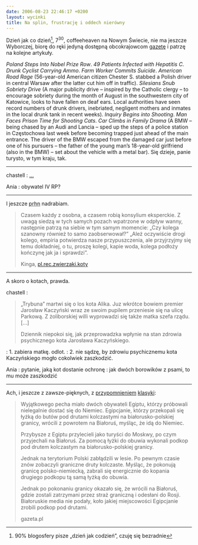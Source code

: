 ```yaml
---
date: 2006-08-23 22:46:17 +0200
layout: wycinki
title: Na splin, frustrację i oddech nierówny
---
```


Dzień jak co dzień[^1], 7<sup>30</sup>, coffeeheaven na Nowym Świecie, nie ma jeszcze Wyborczej, biorę do ręki jedyną dostępną obcokrajowcom [gazetę](http://nwe.pl/ 'new warsaw express') i patrzę na kolejne artykuły.

<cite>Poland Steps Into Nobel Prize Row</cite>. <cite>49 Patients Infected with Hepatitis C</cite>. <cite>Drunk Cyclist Carrying Ammo</cite>. <cite>Farm Worker Commits Suicide</cite>. <cite>American Road Rage</cite> (56-year-old American citizen Chester S. stabbed a Polish driver in central Warsaw after the latter cut him off in traffic). <cite>Silesians Snub Sobriety Drive</cite> (A major publicity drive – inspired by the Catholic clergy – to encourage sobriety during the month of August in the southwestern city of Katowice, looks to have fallen on deaf ears. Local authorities have seen record numbers of drunk drivers, inebriated, negligent mothers and inmates in the local drunk tank in recent weeks). <cite>Inquiry Begins into Shooting</cite>. <cite>Man Faces Prison Time for Shooting Cats</cite>. <cite>Car Climbs in Family Drama</cite> (A BMW – being chased by an Audi and Lancia – sped up the steps of a police station in Częstochowa last week before becoming trapped just ahead of the main entrance. The driver of the BMW escaped from the damaged car just before one of his pursuers – the father of the young man’s 18-year-old girlfriend (also in the BMW) – set about the vehicle with a metal bar). Się dzieje, panie turysto, w tym kraju, tak.

---

chastell
: […](wycinki/hello-vader.jpg 'Hello Vader')

Ania
: obywatel IV RP?

---

I jeszcze <acronym title='pl.rec.humor.najlepsze'>prhn</acronym> nadrabiam.

> Czasem każdy z osobna, a czasem robią konsylium eksperckie. Z uwagą siedzą w tych samych pozach wpatrzone w odpływ wanny, następnie patrzą na siebie w tym samym momencie: „Czy kolega szanowny również to samo zaobserwował?” „Ależ oczywiście drogi kolego, empiria potwierdza nasze przypuszczenia, ale przyjrzyjmy się temu dokładniej, o tu, proszę kolegi, kapie woda, kolega podłoży kończynę jak ja i sprawdzi”.
>
> Kinga, [pl.rec.zwierzaki.koty](http://groups.google.pl/group/pl.rec.zwierzaki.koty/msg/ac91b4a5677550d?as_umsgid=dqo35b$hio$1@inews.gazeta.pl 'Czyhanie na Potwora Waniennego')

---

A skoro o kotach, prawda.

chastell
: <blockquote><p>„Trybuna” martwi się o los kota Alika. Juz wkrótce bowiem premier Jarosław Kaczyński wraz ze swoim pupilem przeniesie się na ulicę Parkową. Z żoliborskiej willi wyprowadzi się także matka szefa rządu. […]</p><p>Dziennik niepokoi się, jak przeprowadzka wpłynie na stan zdrowia psychicznego kota Jarosława Kaczyńskiego.</p><p></p></blockquote>
: 1\. zabiera matkę. odlot.
: 2\. nie sądzę, by zdrowiu psychicznemu kota Kaczyńskiego mogło cokolwiek zaszkodzić.

Ania
: pytanie, jaką kot dostanie ochronę
: jak dwóch borowików z psami, to mu może zaszkodzić

---

Ach, i jeszcze z zawsze-pięknych, z [przypomnieniem](wycinki/imigranci.ogg '(a to był Park Kaskada)') [klasyki](/spoleczenstwo-zrobilo-sie-czujne 'Społeczeństwo zrobiło się czujne'):

> Wyjątkowego pecha miało dwóch obywateli Egiptu, którzy próbowali nielegalnie dostać się do Niemiec. Egipcjanie, którzy przekopali się łyżką do butów pod drutami kolczastymi na białorusko-polskiej granicy, wrócili z powrotem na Białoruś, myśląc, że idą do Niemiec.
>
> Przybysze z Egiptu przylecieli jako turyści do Moskwy, po czym przyjechali na Białoruś. Za pomocą łyżki do obuwia wykonali podkop pod drutem kolczastym na białorusko-polskiej granicy.
>
> Jednak na terytorium Polski zabłądzili w lesie. Po pewnym czasie znów zobaczyli graniczne druty kolczaste. Myśląc, że pokonują granicę polsko-niemiecką, zabrali się energicznie do kopania drugiego podkopu tą samą łyżką do obuwia.
>
> Jednak po pokonaniu granicy okazało się, że wrócili na Białoruś, gdzie zostali zatrzymani przez straż graniczną i odesłani do Rosji. Białoruskie media nie podały, koło jakiej miejscowości Egipcjanie zrobili podkop pod drutami.
>
> gazeta.pl

[^1]: 90% blogosfery pisze „dzień jak codzień”, czuję się bezradnie
